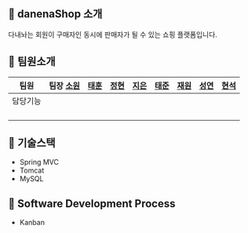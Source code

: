 ## 🛒 danenaShop 소개
다내놔는 회원이 구매자인 동시에 판매자가 될 수 있는 쇼핑 플랫폼입니다.


## 🛒 팀원소개

| 팀원 | 팀장 [소원](https://github.com/sowon-dev) | [태훈](https://github.com/xognsrksek) | [정현](https://github.com/kimjeonghyun3292) | [지은](https://github.com/jekk0215)| [태준](https://github.com/kill5951) | [재원](https://github.com/aya888) | [성연](https://github.com/devjsy0897)| [현석](https://github.com/bliss73) |
| :---: | :---: | :---: | :---: | :---: | :---: | :---: | :---: | :---: |
| 담당기능 |  |  |  |  |  |  |  |  |
||  |  |  |  |  |  |  |  |
||  |  |  |  |  |  |  |  |
||  |  |  |  |  |  |  |  |
||  |  |  |  |  |  |  |  |




## 🛒 기술스택
- Spring MVC
- Tomcat
- MySQL


## 🛒 Software Development Process
- Kanban
